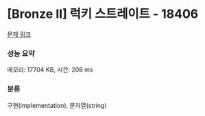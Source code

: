 # [Bronze II] 럭키 스트레이트 - 18406 

[문제 링크](https://www.acmicpc.net/problem/18406) 

### 성능 요약

메모리: 17704 KB, 시간: 208 ms

### 분류

구현(implementation), 문자열(string)

